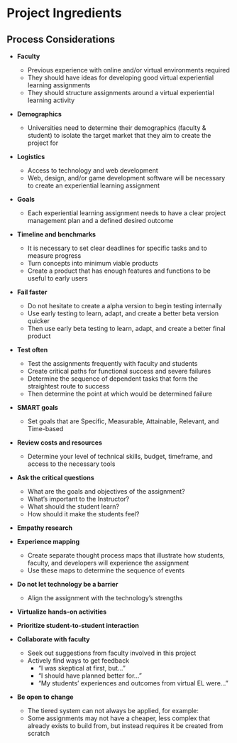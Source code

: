 # Project Ingredients

## Process Considerations

* **Faculty**
   * Previous experience with online and/or virtual environments required
   * They should have ideas for developing good virtual experiential learning assignments
   * They should structure assignments around a virtual experiential learning activity
 * **Demographics**
   * Universities need to determine their demographics (faculty & student) to isolate the target market that they aim to create the project for

* **Logistics**
   * Access to technology and web development
   * Web, design, and/or game development software will be necessary to create an experiential learning assignment
 * **Goals**
   * Each experiential learning assignment needs to have a clear project management plan and a defined desired outcome
 * **Timeline and benchmarks**
   * It is necessary to set clear deadlines for specific tasks and to measure progress
    * Turn concepts into minimum viable products
   * Create a product that has enough features and functions to be useful to early users
 * **Fail faster**
   * Do not hesitate to create a alpha version to begin testing internally
   * Use early testing to learn, adapt, and create a better beta version quicker
   * Then use early beta testing to learn, adapt, and create a better final product
 * **Test often**
   * Test the assignments frequently with faculty and students
   * Create critical paths for functional success and severe failures
   * Determine the sequence of dependent tasks that form the straightest route to success
   * Then determine the point at which would be determined failure
 * **SMART goals**
   * Set goals that are Specific, Measurable, Attainable, Relevant, and Time-based
 * **Review costs and resources**
   * Determine your level of technical skills, budget, timeframe, and access to the necessary tools
 * **Ask the critical questions**
   * What are the goals and objectives of the assignment?
   * What’s important to the Instructor?
   * What should the student learn?
   * How should it make the students feel?
* **Empathy research**
 * **Experience mapping**
   * Create separate thought process maps that illustrate how students, faculty, and developers will experience the assignment
   * Use these maps to determine the sequence of events

* **Do not let technology be a barrier**
   * Align the assignment with the technology’s strengths
 * **Virtualize hands-on activities**
  * **Prioritize student-to-student interaction**
* **Collaborate with faculty**
   * Seek out suggestions from faculty involved in this project
   * Actively find ways to get feedback
     * “I was skeptical at first, but...”
     * “I should have planned better for...”
     * “My students’ experiences and outcomes from virtual EL were...”
*  **Be open to change**
   * The tiered system can not always be applied, for example:
   * Some assignments may not have a cheaper, less complex that already exists to build from, but instead requires it be created from scratch


